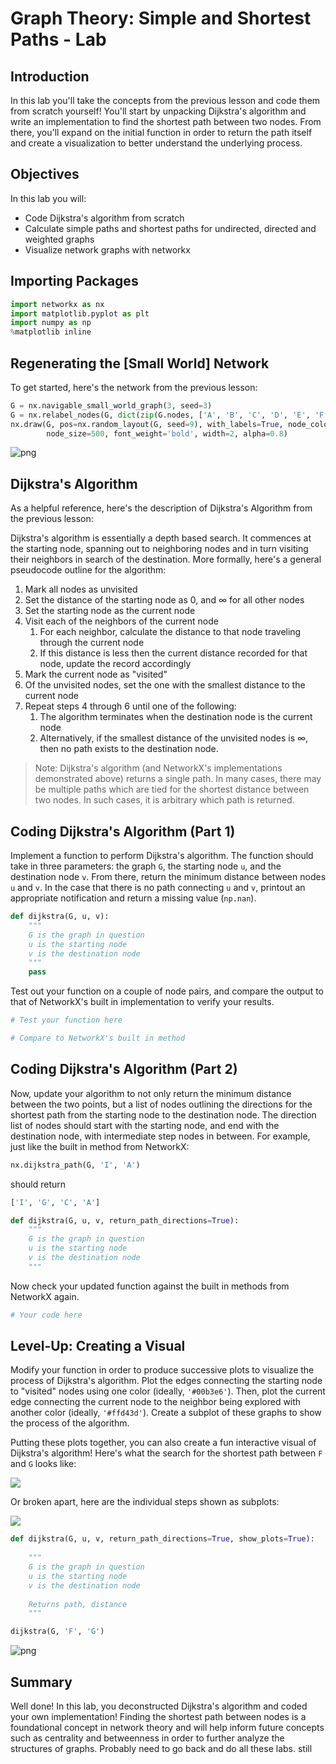 
# Graph Theory: Simple and Shortest Paths - Lab

## Introduction

In this lab you'll take the concepts from the previous lesson and code them from scratch yourself! You'll start by unpacking Dijkstra's algorithm and write an implementation to find the shortest path between two nodes. From there, you'll expand on the initial function in order to return the path itself and create a visualization to better understand the underlying process.

## Objectives

In this lab you will: 

- Code Dijkstra's algorithm from scratch 
- Calculate simple paths and shortest paths for undirected, directed and weighted graphs 
- Visualize network graphs with networkx 


## Importing Packages


```python
import networkx as nx
import matplotlib.pyplot as plt
import numpy as np
%matplotlib inline
```

## Regenerating the [Small World] Network

To get started, here's the network from the previous lesson:


```python
G = nx.navigable_small_world_graph(3, seed=3)
G = nx.relabel_nodes(G, dict(zip(G.nodes, ['A', 'B', 'C', 'D', 'E', 'F', 'G', 'H', 'I'])))
nx.draw(G, pos=nx.random_layout(G, seed=9), with_labels=True, node_color='#1cf0c7',
        node_size=500, font_weight='bold', width=2, alpha=0.8)
```


![png](index_files/index_3_0.png)


## Dijkstra's Algorithm

As a helpful reference, here's the description of Dijkstra's Algorithm from the previous lesson:


Dijkstra's algorithm is essentially a depth based search. It commences at the starting node, spanning out to neighboring nodes and in turn visiting their neighbors in search of the destination. More formally, here's a general pseudocode outline for the algorithm:

1. Mark all nodes as unvisited
2. Set the distance of the starting node as 0, and $\infty$ for all other nodes
3. Set the starting node as the current node
4. Visit each of the neighbors of the current node
    1. For each neighbor, calculate the distance to that node traveling through the current node
    2. If this distance is less then the current distance recorded for that node, update the record accordingly
5. Mark the current node as "visited"
6. Of the unvisited nodes, set the one with the smallest distance to the current node
7. Repeat steps 4 through 6 until one of the following:
    1. The algorithm terminates when the destination node is the current node
    2. Alternatively, if the smallest distance of the unvisited nodes is $\infty$, then no path exists to the destination node. 

> Note: Dijkstra's algorithm (and NetworkX's implementations demonstrated above) returns a single path. In many cases, there may be multiple paths which are tied for the shortest distance between two nodes. In such cases, it is arbitrary which path is returned. 


## Coding Dijkstra's Algorithm (Part 1)

Implement a function to perform Dijkstra's algorithm. The function should take in three parameters: the graph `G`, the starting node `u`, and the destination node `v`. From there, return the minimum distance between nodes `u` and `v`. In the case that there is no path connecting `u` and `v`, printout an appropriate notification and return a missing value (`np.nan`). 


```python
def dijkstra(G, u, v):
    """
    G is the graph in question
    u is the starting node
    v is the destination node
    """
    pass
```

Test out your function on a couple of node pairs, and compare the output to that of NetworkX's built in implementation to verify your results.


```python
# Test your function here
```


```python
# Compare to NetworkX's built in method
```

## Coding Dijkstra's Algorithm (Part 2)

Now, update your algorithm to not only return the minimum distance between the two points, but a list of nodes outlining the directions for the shortest path from the starting node to the destination node. The direction list of nodes should start with the starting node, and end with the destination node, with intermediate step nodes in between. For example, just like the built in method from NetworkX:  

```python
nx.dijkstra_path(G, 'I', 'A')
```
should return 

```python
['I', 'G', 'C', 'A']
```



```python
def dijkstra(G, u, v, return_path_directions=True):
    """
    G is the graph in question
    u is the starting node
    v is the destination node
    """
```

Now check your updated function against the built in methods from NetworkX again.


```python
# Your code here
```

## Level-Up: Creating a Visual

Modify your function in order to produce successive plots to visualize the process of Dijkstra's algorithm. Plot the edges connecting the starting node to "visited" nodes using one color (ideally, `'#00b3e6'`). Then, plot the current edge connecting the current node to the neighbor being explored with another color (ideally, `'#ffd43d'`). Create a subplot of these graphs to show the process of the algorithm.

Putting these plots together, you can also create a fun interactive visual of Dijkstra's algorithm!
Here's what the search for the shortest path between `F` and `G` looks like:

<img src="images/Dijkstra_Visualized.gif">

Or broken apart, here are the individual steps shown as subplots:

<img src="images/dijkstra_subplots.png">


```python
def dijkstra(G, u, v, return_path_directions=True, show_plots=True):
    
    """
    G is the graph in question
    u is the starting node
    v is the destination node
    
    Returns path, distance
    """
```


```python
dijkstra(G, 'F', 'G')
```


![png](index_files/index_15_0.png)


## Summary 

Well done! In this lab, you deconstructed Dijkstra's algorithm and coded your own implementation! Finding the shortest path between nodes is a foundational concept in network theory and will help inform future concepts such as centrality and betweenness in order to further analyze the structures of graphs. Probably need to go back and do all these labs. still
